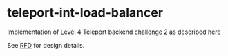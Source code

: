 # teleport-int-load-balancer

Implementation of Level 4 Teleport backend challenge 2 as described [here](https://github.com/gravitational/careers/blob/main/challenges/systems/challenge-2.md)

See [RFD](rfd.md) for design details.
